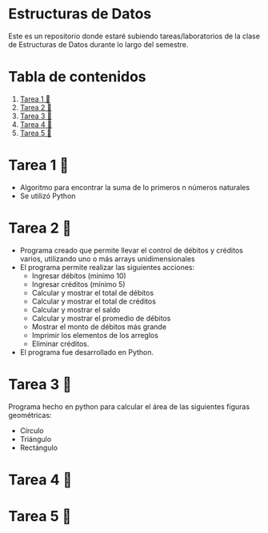 # Estructuras de Datos
Este es un repositorio donde estaré subiendo tareas/laboratorios de la clase de Estructuras de Datos durante lo largo del semestre.

# Tabla de contenidos
1. [Tarea 1 🧮](#tarea-1-)
2. [Tarea 2 🧮](#Tarea-2-)
3. [Tarea 3 🧮](#Tarea-3-)
3. [Tarea 4 🧮](#Tarea-4-)
3. [Tarea 5 🧮](#Tarea-5-)


# Tarea 1 🧮
- Algoritmo para encontrar la suma de lo primeros n números naturales
- Se utilizó Python

# Tarea 2 🧮
- Programa creado que permite llevar el control de débitos y créditos varios, utilizando uno o más arrays unidimensionales
- El programa permite realizar las siguientes acciones: 
  - Ingresar débitos (mínimo 10)
  - Ingresar créditos (mínimo 5)
  - Calcular y mostrar el total de débitos
  - Calcular y mostrar el total de créditos
  - Calcular y mostrar el saldo
  - Calcular y mostrar el promedio de débitos
  - Mostrar el monto de débitos más grande
  - Imprimir los elementos de los arreglos
  - Eliminar créditos. 
- El programa fue desarrollado en Python. 


# Tarea 3 🧮
Programa hecho en python para calcular el área de las siguientes figuras geométricas: 
- Círculo
- Triángulo
- Rectángulo


# Tarea 4 🧮

# Tarea 5 🧮

